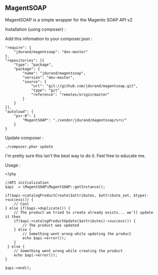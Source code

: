 ## MagentSOAP


MagentSOAP is a simple wrapper for the Magento SOAP API v2

Installation (using composer) :

Add this infomation to your composer.json :

    "require": {
        "jdurand/magentsoap": "dev-master"
    },
    "repositories": [{
        "type": "package",
        "package": {
            "name": "jdurand/magentsoap",
            "version": "dev-master",
            "source": {
                "url": "git://github.com/jdurand/magentsoap.git",
                "type": "git",
                "reference": "remotes/origin/master"
            }
        }
    }],
    "autoload": {
        "psr-0": {
            "MagentSOAP": "./vendor/jdurand/magentsoap/src/"
        }
    }

Update composer :

    ./composer.phar update

I'm pretty sure this isn't the best way to do it. Feel free to educate me.

Usage :

    <?php
    
    //API initialization
    $api  = \MagentSOAP\MagentSOAP::getInstance();
    
    if($api->catalogProductCreate($attributes, $attribute_set, $type)->success()) {
    	// Cool
    } else if($api->duplicate()) {
        // The product we tried to create already exists... we'll update it then
        if($api->catalogProductUpdate($attributes)->success()) {
            // The product was updated
        } else {
            // Something went wrong while updating the product
            echo $api->error());
        }
     } else {
        // Something went wrong while creating the product
        echo $api->error());
    }
    
    $api->end();
